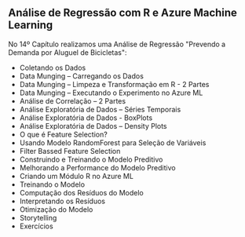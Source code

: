 ## Análise de Regressão com R e Azure Machine Learning

No 14º Capítulo realizamos uma Análise de Regressão "Prevendo a Demanda por Aluguel de Bicicletas":

<ul>
  <li>Coletando os Dados</li>
  <li>Data Munging – Carregando os Dados</li>
  <li>Data Munging – Limpeza e Transformação em R - 2 Partes</li>
  <li>Data Munging – Executando o Experimento no Azure ML</li>
  <li>Análise de Correlação – 2 Partes</li>
  <li>Análise Exploratória de Dados – Séries Temporais</li>
  <li>Análise Exploratória de Dados - BoxPlots</li>
  <li>Análise Exploratória de Dados – Density Plots</li>
  <li>O que é Feature Selection?</li>
  <li>Usando Modelo RandomForest para Seleção de Variáveis</li>
  <li>Filter Bassed Feature Selection</li>
  <li>Construindo e Treinando o Modelo Preditivo</li>
  <li>Melhorando a Performance do Modelo Preditivo</li>
  <li>Criando um Módulo R no Azure ML</li>
  <li>Treinando o Modelo</li>
  <li>Computação dos Resíduos do Modelo</li>
  <li>Interpretando os Resíduos</li>
  <li>Otimização do Modelo</li>
  <li>Storytelling</li>
  <li>Exercícios</li>
</ul>